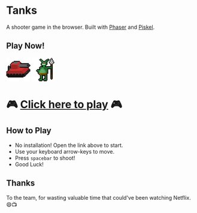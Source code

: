 # Tanks

A shooter game in the browser. Built with [Phaser](http://phaser.io/) and [Piskel](https://www.piskelapp.com/).

## Play Now!


[![Tank](https://github.com/RamblingWare/Tanks/blob/master/sprites/tanks/RedTank.gif)]()&nbsp;[![Tank](https://github.com/RamblingWare/Tanks/blob/master/sprites/goblins/Fatty.gif)]()

# 🎮 [Click here to play](https://ramblingware.github.io/Tanks/) 🎮


## How to Play

 - No installation! Open the link above to start.
 - Use your keyboard arrow-keys to move.
 - Press `spacebar` to shoot!
 - Good Luck!

## Thanks

To the team, for wasting valuable time that could've been watching Netflix. 😄📺
